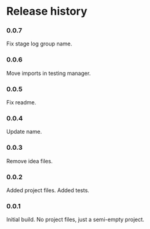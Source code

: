 # Release history

### 0.0.7
Fix stage log group name.

### 0.0.6
Move imports in testing manager.

### 0.0.5
Fix readme.

### 0.0.4
Update name.

### 0.0.3
Remove idea files.

### 0.0.2
Added project files. Added tests.

### 0.0.1
Initial build. No project files, just a semi-empty project.